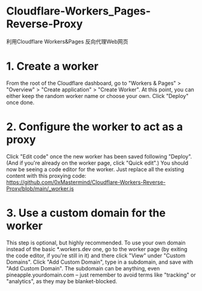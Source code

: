 # Cloudflare-Workers_Pages-Reverse-Proxy
利用Cloudflare Workers&Pages 反向代理Web网页

# 1. Create a worker
From the root of the Cloudflare dashboard, go to "Workers & Pages" > "Overview" > "Create application" > "Create Worker". At this point, you can either keep the random worker name or choose your own. Click "Deploy" once done.

# 2. Configure the worker to act as a proxy
Click "Edit code" once the new worker has been saved following "Deploy". (And if you're already on the worker page, click "Quick edit".) You should now be seeing a code editor for the worker. Just replace all the existing content with this proxying code:
https://github.com/0xMastermind/Cloudflare-Workers-Reverse-Proxy/blob/main/_worker.js

# 3. Use a custom domain for the worker
This step is optional, but highly recommended. To use your own domain instead of the basic *.workers.dev one, go to the worker page (by exiting the code editor, if you're still in it) and there click "View" under "Custom Domains". Click "Add Custom Domain", type in a subdomain, and save with "Add Custom Domain". The subdomain can be anything, even pineapple.yourdomain.com – just remember to avoid terms like "tracking" or "analytics", as they may be blanket-blocked.
